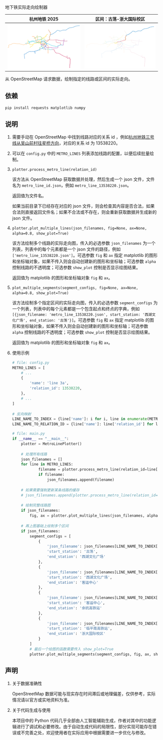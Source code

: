 地下铁实际走向绘制器

| 杭州地铁 2025| 区间：古荡-浙大国际校区|
|:-:|:-:|
| ![fig1](./figure/fig1.png) | ![fig2](./figure/fig2.png) |

从 OpenStreetMap 请求数据，绘制指定的线路或区间的实际走向。

## 依赖

```python
pip install requests matplotlib numpy
```

## 说明

1. 需要手动在 OpenStreetMap 中找到线路对应的关系 id ，例如[杭州地铁三号线从吴山前村往星桥方向](https://www.OpenStreetMap.org/relation/13538220)，对应的关系 id 为 13538220。

2. 可以在 `config.py` 中的 `METRO_LINES` 列表添加线路的配置，以便后续批量绘制。

3. `plotter.process_metro_line(relation_id)` 

    该方法从 OpenStreetMap 获取数据并处理，然后生成一个 json 文件，文件名为 `metro_line_id.json`，例如 `metro_line_13538220.json`。

    返回值为文件名。

    如果当前目录下已经存在对应的 json 文件，则会检查其内容是否合法，如果合法则直接返回文件名；如果不合法或不存在，则会重新获取数据并生成新的 json 文件。

4. `plotter.plot_multiple_lines(json_filenames, fig=None, ax=None, alpha=0.8, show_plot=True)` 

    该方法绘制多个线路的实际走向图，传入的必选参数 `json_filenames` 为一个列表，列表中的每个元素都是一个 json 文件的路径，例如 `['metro_line_13538220.json']`。可选参数 `fig` 和 `ax` 指定 matplotlib 的图形和坐标轴对象，如果不传入则会自动创建新的图形和坐标轴；可选参数 `alpha` 控制线路的不透明度；可选参数 `show_plot` 控制是否显示绘图结果。

    返回值为 matplotlib 的图形和坐标轴对象 `fig` 和 `ax`。

5. `plot_multiple_segments(segment_configs, fig=None, ax=None, alpha=0.8, show_plot=True)` 

    该方法绘制多个指定区间的实际走向图，传入的必选参数 `segment_configs` 为一个列表，列表中的每个元素都是一个包含起点和终点的字典，例如 `[{json_filename: 'metro_line_13538220.json', start_station: '西湖文化广场', end_station: '古荡'}]`。可选参数 `fig` 和 `ax` 指定 matplotlib 的图形和坐标轴对象，如果不传入则会自动创建新的图形和坐标轴；可选参数 `alpha` 控制线路的不透明度；可选参数 `show_plot` 控制是否显示绘图结果。

    返回值为 matplotlib 的图形和坐标轴对象 `fig` 和 `ax`。

6. 使用示例

    ```python
    # file: config.py
    METRO_LINES = [
        # ...
        {
            'name': 'line 3a',
            'relation_id': 13538220,
        },
        # ...
    ]

    # 反向映射
    LINE_NAME_TO_INDEX = {line['name']: i for i, line in enumerate(METRO_LINES)}
    LINE_NAME_TO_RELATION_ID = {line['name']: line['relation_id'] for line in METRO_LINES}
    ```

    ```python
    # file: main.py
    if __name__ == "__main__":
        plotter = MetroLinePlotter()
        
        # 处理所有线路
        json_filenames = []
        for line in METRO_LINES:
                filename = plotter.process_metro_line(relation_id=line['relation_id'])
                if filename:
                    json_filenames.append(filename)

        # 如果需要强制更新某条线路的缓存
        # json_filenames.append(plotter.process_metro_line(relation_id=13538220, force_update=True))

        # 绘制完整线路图
        if json_filenames:
            fig, ax = plotter.plot_multiple_lines(json_filenames, alpha=0.1, show_plot=False)
        
        # 再上图基础上绘制多个区间
        if json_filenames:
            segment_configs = [
                {
                    'json_filename': json_filenames[LINE_NAME_TO_INDEX["line 3a"]],
                    'start_station': '古荡',
                    'end_station': '西湖文化广场'
                },
                {
                    'json_filename': json_filenames[LINE_NAME_TO_INDEX["line 1"]],
                    'start_station': '西湖文化广场',
                    'end_station': '客运中心'
                },
                {
                    'json_filename': json_filenames[LINE_NAME_TO_INDEX["line 9"]],
                    'start_station': '客运中心',
                    'end_station': '余杭高铁站'
                },
                {
                    'json_filename': json_filenames[LINE_NAME_TO_INDEX["hanghai intercity"]],
                    'start_station': '临平南高铁站',
                    'end_station': '浙大国际校区'
                }
            ]
            # 最后一个绘图的函数需要传入 show_plot=True
            plotter.plot_multiple_segments(segment_configs, fig, ax, show_plot=True)
    ```

## 声明

1. 关于数据准确性

    OpenStreetMap 数据可能与现实存在时间滞后或地理偏差，仅供参考，实际情况请以官方或实地资料为准。

2. 关于代码生成与使用

    本项目中的 Python 代码几乎全部由人工智能辅助生成，作者对其中的功能逻辑进行了调试和必要修改。由于自动生成代码的局限性，部分实现可能存在错误或不完善之处，欢迎使用者在实际应用中根据需要进一步优化与修改。